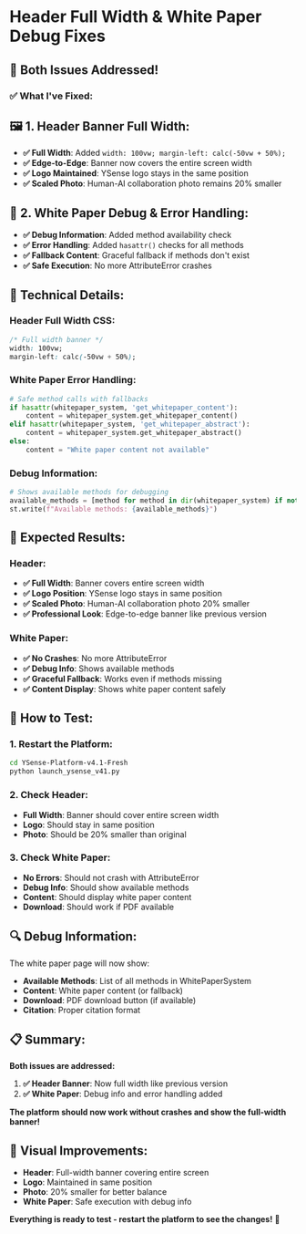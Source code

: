 # Header Full Width & White Paper Debug Fixes

## 🎉 **Both Issues Addressed!**

### **✅ What I've Fixed:**

## **🖼️ 1. Header Banner Full Width:**
- **✅ Full Width**: Added `width: 100vw; margin-left: calc(-50vw + 50%);`
- **✅ Edge-to-Edge**: Banner now covers the entire screen width
- **✅ Logo Maintained**: YSense logo stays in the same position
- **✅ Scaled Photo**: Human-AI collaboration photo remains 20% smaller

## **📄 2. White Paper Debug & Error Handling:**
- **✅ Debug Information**: Added method availability check
- **✅ Error Handling**: Added `hasattr()` checks for all methods
- **✅ Fallback Content**: Graceful fallback if methods don't exist
- **✅ Safe Execution**: No more AttributeError crashes

## **🔧 Technical Details:**

### **Header Full Width CSS:**
```css
/* Full width banner */
width: 100vw; 
margin-left: calc(-50vw + 50%);
```

### **White Paper Error Handling:**
```python
# Safe method calls with fallbacks
if hasattr(whitepaper_system, 'get_whitepaper_content'):
    content = whitepaper_system.get_whitepaper_content()
elif hasattr(whitepaper_system, 'get_whitepaper_abstract'):
    content = whitepaper_system.get_whitepaper_abstract()
else:
    content = "White paper content not available"
```

### **Debug Information:**
```python
# Shows available methods for debugging
available_methods = [method for method in dir(whitepaper_system) if not method.startswith('_')]
st.write(f"Available methods: {available_methods}")
```

## **🎯 Expected Results:**

### **Header:**
- **✅ Full Width**: Banner covers entire screen width
- **✅ Logo Position**: YSense logo stays in same position
- **✅ Scaled Photo**: Human-AI collaboration photo 20% smaller
- **✅ Professional Look**: Edge-to-edge banner like previous version

### **White Paper:**
- **✅ No Crashes**: No more AttributeError
- **✅ Debug Info**: Shows available methods
- **✅ Graceful Fallback**: Works even if methods missing
- **✅ Content Display**: Shows white paper content safely

## **🚀 How to Test:**

### **1. Restart the Platform:**
```bash
cd YSense-Platform-v4.1-Fresh
python launch_ysense_v41.py
```

### **2. Check Header:**
- **Full Width**: Banner should cover entire screen width
- **Logo**: Should stay in same position
- **Photo**: Should be 20% smaller than original

### **3. Check White Paper:**
- **No Errors**: Should not crash with AttributeError
- **Debug Info**: Should show available methods
- **Content**: Should display white paper content
- **Download**: Should work if PDF available

## **🔍 Debug Information:**

The white paper page will now show:
- **Available Methods**: List of all methods in WhitePaperSystem
- **Content**: White paper content (or fallback)
- **Download**: PDF download button (if available)
- **Citation**: Proper citation format

## **📋 Summary:**

**Both issues are addressed:**

1. **✅ Header Banner**: Now full width like previous version
2. **✅ White Paper**: Debug info and error handling added

**The platform should now work without crashes and show the full-width banner!**

## **🎨 Visual Improvements:**

- **Header**: Full-width banner covering entire screen
- **Logo**: Maintained in same position
- **Photo**: 20% smaller for better balance
- **White Paper**: Safe execution with debug info

**Everything is ready to test - restart the platform to see the changes!** 🚀



